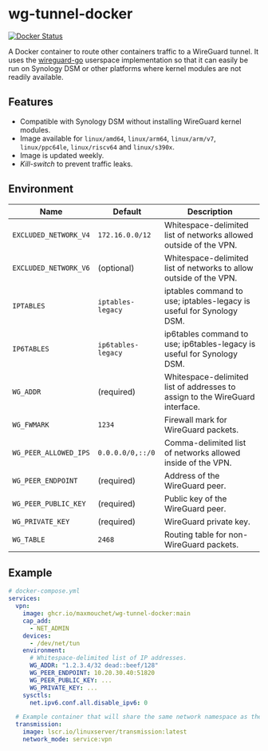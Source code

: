 # wg-tunnel-docker

[![Docker Status](https://img.shields.io/github/workflow/status/maxmouchet/wg-tunnel-docker/Docker?logo=github&label=docker)](https://github.com/maxmouchet/wg-tunnel-docker/actions/workflows/docker.yml)

A Docker container to route other containers traffic to a WireGuard tunnel.
It uses the [wireguard-go](https://github.com/WireGuard/wireguard-go) userspace implementation so that it can easily be run on Synology DSM or other platforms where kernel modules are not readily available.

## Features

- Compatible with Synology DSM without installing WireGuard kernel modules.
- Image available for `linux/amd64`, `linux/arm64`, `linux/arm/v7`, `linux/ppc64le`, `linux/riscv64` and `linux/s390x`.
- Image is updated weekly.
- _Kill-switch_ to prevent traffic leaks.

## Environment

Name                  | Default            | Description
----------------------|--------------------|-------------
`EXCLUDED_NETWORK_V4` | `172.16.0.0/12`    | Whitespace-delimited list of networks allowed outside of the VPN.
`EXCLUDED_NETWORK_V6` | (optional)         | Whitespace-delimited list of networks to allow outside of the VPN.
`IPTABLES`            | `iptables-legacy`  | iptables command to use; iptables-legacy is useful for Synology DSM.
`IP6TABLES`           | `ip6tables-legacy` | ip6tables command to use; ip6tables-legacy is useful for Synology DSM.
`WG_ADDR`             | (required)         | Whitespace-delimited list of addresses to assign to the WireGuard interface.
`WG_FWMARK`           | `1234 `            | Firewall mark for WireGuard packets.
`WG_PEER_ALLOWED_IPS` | `0.0.0.0/0,::/0`   | Comma-delimited list of networks allowed inside of the VPN.
`WG_PEER_ENDPOINT`    | (required)         | Address of the WireGuard peer.
`WG_PEER_PUBLIC_KEY`  | (required)         | Public key of the WireGuard peer.
`WG_PRIVATE_KEY`      | (required)         | WireGuard private key.
`WG_TABLE`            | `2468`             | Routing table for non-WireGuard packets.

## Example

```yml
# docker-compose.yml
services:
  vpn:
    image: ghcr.io/maxmouchet/wg-tunnel-docker:main
    cap_add:
      - NET_ADMIN
    devices:
      - /dev/net/tun
    environment:
      # Whitespace-delimited list of IP addresses.
      WG_ADDR: "1.2.3.4/32 dead::beef/128"
      WG_PEER_ENDPOINT: 10.20.30.40:51820
      WG_PEER_PUBLIC_KEY: ...
      WG_PRIVATE_KEY: ...
    sysctls:
      net.ipv6.conf.all.disable_ipv6: 0

  # Example container that will share the same network namespace as the VPN container.
  transmission:
    image: lscr.io/linuxserver/transmission:latest
    network_mode: service:vpn
```
